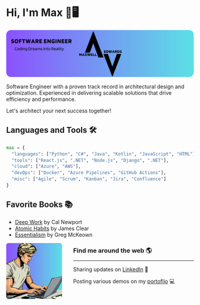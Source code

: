 # Hi, I'm Max 👋🖥️

<img src="./images/banner-rounded.png" alt="banner that says Maxwell Edwards - Software Engineer">

Software Engineer with a proven track record in architectural design and optimization. Experienced in delivering scalable solutions that drive efficiency and performance.

Let's architect your next success together!

## Languages and Tools 🛠️

```python
max = {
  "languages": ["Python", "C#", "Java", "Kotlin", "JavaScript", "HTML"],
  "tools": ["React.js", ".NET", "Node.js", "Django", ".NET"],
  "cloud": ["Azure", "AWS"],
  "devOps": ["Docker", "Azure Pipelines", "GitHub Actions"],
  "misc": ["Agile", "Scrum", "Kanban", "Jira", "Confluence"]
}
```

## Favorite Books 📚

- [Deep Work](https://positivepsychology.com/deep-work/) by Cal Newport
- [Atomic Habits](https://jamesclear.com/atomic-habits) by James Clear
- [Essentialism](https://pocketwisdom.blog/2021/08/16/essentialism-by-greg-mckeown/) by Greg McKeown

<a href="https://maxedwards.io/"><img align="left" height="150" src="./images/blonde-programmer-rounded.png" style="max-width: 100%; display: inline-block; margin-right: 30px;"></a>

### Find me around the web 🌎

<hr style="margin-top:-5px; margin-bottom: 5px;">

Sharing updates on [LinkedIn](https://linkedin.com/in/maxwell-edwards20/) 💼

Posting various demos on my [portoflio](https://maxedwards.io) 💻
